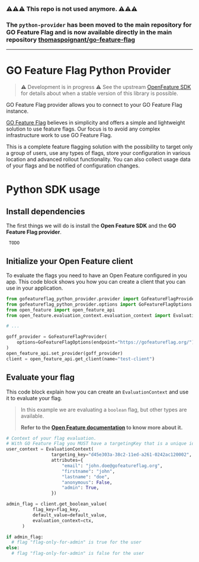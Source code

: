  ### ⚠️⚠️⚠️ This repo is not used anymore. ⚠️⚠️⚠️
 ### The `python-provider` has been moved to the main repository for GO Feature Flag and is now available directly in the main repository [thomaspoignant/go-feature-flag](https://github.com/thomaspoignant/go-feature-flag/tree/main/openfeature/providers/python-provider)

---


# GO Feature Flag Python Provider

> ⚠️ Development is in progress ⚠️
> See the upstream [OpenFeature SDK](https://github.com/open-feature/python-sdk) for details about when a stable version of this library is possible.

GO Feature Flag provider allows you to connect to your GO Feature Flag instance.

[GO Feature Flag](https://gofeatureflag.org) believes in simplicity and offers a simple and lightweight solution to use feature flags.
Our focus is to avoid any complex infrastructure work to use GO Feature Flag.

This is a complete feature flagging solution with the possibility to target only a group of users, use any types of flags, store your configuration in various location and advanced rollout functionality. You can also collect usage data of your flags and be notified of configuration changes.

# Python SDK usage

## Install dependencies

The first things we will do is install the **Open Feature SDK** and the **GO Feature Flag provider**.

```shell
 TODO
```

## Initialize your Open Feature client

To evaluate the flags you need to have an Open Feature configured in you app.
This code block shows you how you can create a client that you can use in your application.

```python
from gofeatureflag_python_provider.provider import GoFeatureFlagProvider
from gofeatureflag_python_provider.options import GoFeatureFlagOptions
from open_feature import open_feature_api
from open_feature.evaluation_context.evaluation_context import EvaluationContext

# ...

goff_provider = GoFeatureFlagProvider(
    options=GoFeatureFlagOptions(endpoint="https://gofeatureflag.org/")
)
open_feature_api.set_provider(goff_provider)
client = open_feature_api.get_client(name="test-client")
```

## Evaluate your flag

This code block explain how you can create an `EvaluationContext` and use it to evaluate your flag.


> In this example we are evaluating a `boolean` flag, but other types are available.
>
> **Refer to the [Open Feature documentation](https://docs.openfeature.dev/docs/reference/concepts/evaluation-api#basic-evaluation) to know more about it.**

```python
# Context of your flag evaluation.
# With GO Feature Flag you MUST have a targetingKey that is a unique identifier of the user.
user_context = EvaluationContext(
                 targeting_key="d45e303a-38c2-11ed-a261-0242ac120002",
                 attributes={
                     "email": "john.doe@gofeatureflag.org",
                     "firstname": "john",
                     "lastname": "doe",
                     "anonymous": False,
                     "admin": True,
                 })

admin_flag = client.get_boolean_value(
          flag_key=flag_key,
          default_value=default_value,
          evaluation_context=ctx,
      )

if admin_flag:
  # flag "flag-only-for-admin" is true for the user
else:
  # flag "flag-only-for-admin" is false for the user
```
